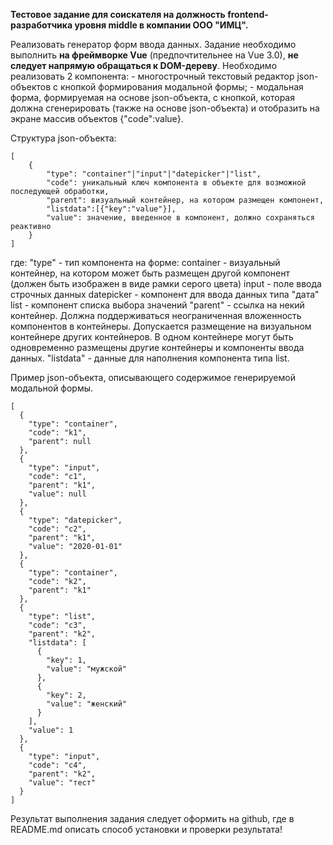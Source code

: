 **Тестовое задание для соискателя на должность frontend-разработчика уровня middle в компании ООО "ИМЦ".**

Реализовать генератор форм ввода данных.
Задание необходимо выполнить **на фреймворке Vue** (предпочтительнее на Vue 3.0), **не следует напрямую обращаться к DOM-дереву**.
Необходимо реализовать 2 компонента: 
	- многострочный текстовый редактор json-объектов с кнопкой формирования модальной формы;
	- модальная форма, формируемая на основе json-объекта, с кнопкой, которая должна сгенерировать (также на основе json-объекта) и отобразить на экране массив объектов {"code":value}.

Структура json-объекта:
```
[
	{
		"type": "container"|"input"|"datepicker"|"list", 
		"code": уникальный ключ компонента в объекте для возможной последующей обработки,
		"parent": визуальный контейнер, на котором размещен компонент,
		"listdata":[{"key":"value"}],
		"value": значение, введенное в компонент, должно сохраняться реактивно
	}
]
```
где:
"type" - тип компонента на форме:
	container - визуальный контейнер, на котором может быть размещен другой компонент (должен быть изображен в виде рамки серого цвета)
	input - поле ввода строчных данных
	datepicker - компонент для ввода данных типа "дата"
	list - компонент списка выбора значений
"parent" - ссылка на некий контейнер. Должна поддерживаться неограниченная вложенность компонентов в контейнеры. 
	Допускается размещение на визуальном контейнере других контейнеров.
	В одном контейнере могут быть одновременно размещены другие контейнеры и компоненты ввода данных.
"listdata" - данные для наполнения компонента типа list.
	
Пример json-объекта, описывающего содержимое генерируемой модальной формы.	
```
[
  {
    "type": "container",
    "code": "k1",
    "parent": null
  },
  {
    "type": "input",
    "code": "c1",
    "parent": "k1",
    "value": null
  },
  {
    "type": "datepicker",
    "code": "c2",
    "parent": "k1",
    "value": "2020-01-01"
  },
  {
    "type": "container",
    "code": "k2",
    "parent": "k1"
  },
  {
    "type": "list",
    "code": "с3",
    "parent": "k2",
    "listdata": [
      {
        "key": 1,
        "value": "мужской"
      },
      {
        "key": 2,
        "value": "женский"
      }
    ],
    "value": 1
  },
  {
    "type": "input",
    "code": "c4",
    "parent": "k2",
    "value": "тест"
  }
]
```

Результат выполнения задания следует оформить на github, где в README.md описать способ установки и проверки результата!
